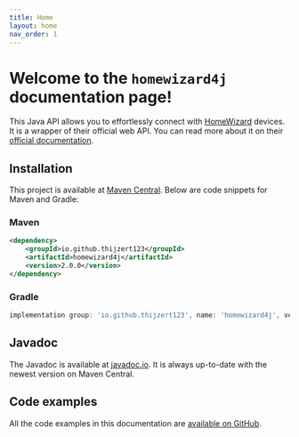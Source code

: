 ```yaml
---
title: Home
layout: home
nav_order: 1
---
```


# Welcome to the `homewizard4j` documentation page!
This Java API allows you to effortlessly connect with [HomeWizard](https://www.homewizard.com) devices.
It is a wrapper of their official web API. You can read more about it on their
[official documentation](https://api-documentation.homewizard.com).

## Installation
This project is available at [Maven Central](https://central.sonatype.com/artifact/io.github.thijzert123/homewizard4j).
Below are code snippets for Maven and Gradle:

### Maven
```xml
<dependency>
    <groupId>io.github.thijzert123</groupId>
    <artifactId>homewizard4j</artifactId>
    <version>2.0.0</version>
</dependency>
```

### Gradle
```gradle
implementation group: 'io.github.thijzert123', name: 'homewizard4j', version: '2.0.0'
```

## Javadoc
The Javadoc is available at [javadoc.io](https://javadoc.io/doc/io.github.thijzert123/homewizard4j).
It is always up-to-date with the newest version on Maven Central.

## Code examples
All the code examples in this documentation are [available on GitHub](https://github.com/Thijzert123/homewizard4j/tree/main/src/test/java/io/github/thijzert123/homewizard4j/example).
